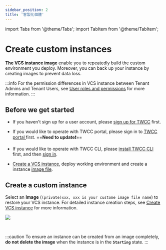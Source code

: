 ```yaml
---
sidebar_position: 2
title: '客製化個體'
---
```


import Tabs from '@theme/Tabs';
import TabItem from '@theme/TabItem';

# Create custom instances

[**The VCS instance image**](https://man.twcc.ai/@twccdocs/vcs-vds-instance-image-en) enable you to repeatedly build the custom environment you deploy. Moreover, you can back up your instance by creating images to prevent data loss.

:::info
For the permission differences in VCS instance between Tenant Admins and Tenant Users, see [<ins>User roles and permissions</ins>](https://man.twcc.ai/@twccdocs/role-main-en/https%3A%2F%2Fman.twcc.ai%2F%40twccdocs%2Frole-compute-en#虛擬運算服務) for more information.
:::


## Before we get started

- If you haven't sign up for a user account, please [sign up for TWCC](https://www.twcc.ai/) first.
- If you would like to operate with TWCC portal, please sign in to [TWCC portal ](https://www.twcc.ai/)first.
==**Need to update:exclamation:**==
- If you would like to operate with TWCC CLI, please [install TWCC CLI](https://man.twcc.ai/XP63CErkQve0tlN0oHxrcA?view#1-2-%E5%AE%89%E8%A3%9DTWCC-CLI) first, and then [sign in](https://man.twcc.ai/XP63CErkQve0tlN0oHxrcA?view#1-3-%E9%80%B2%E5%85%A5-TWCC_CLI-%E7%92%B0%E5%A2%83%E4%B8%A6%E9%96%8B%E5%A7%8B%E4%BD%BF%E7%94%A8%E6%9C%8D%E5%8B%99).


- [Create a VCS instance](https://man.twcc.ai/@twccdocs/guide-vcs-create-en), deploy working environment and create a instance [image file](https://man.twcc.ai/@twccdocs/vcs-vds-instance-image-en).

## Create a custom instance

<Tabs>

<TabItem value="TWCC Portal" label="TWCC Portal">

Select an **Image** (`(private)xxx, xxx is your custome image file name`) to restore your VCS instance. For detailed instance creation steps, see [<ins>Create VCS instance</ins>](https://man.twcc.ai/@twccdocs/guide-vcs-create-en) for more information.


![](https://cos.twcc.ai/SYS-MANUAL/uploads/upload_e74b4ded9d10e0d25915f857d6039197.png)



</TabItem>

<TabItem value="TWCC CLI" label="TWCC CLI(TBD)">

<br/>

</TabItem>

</Tabs>

:::caution
To ensure an instance can be created from an image completely, **do not delete the image** when the instance is in the **`Starting`** state.
:::